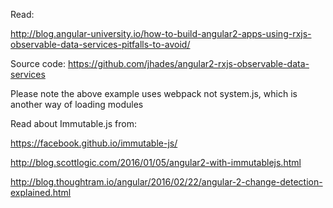 Read: 

http://blog.angular-university.io/how-to-build-angular2-apps-using-rxjs-observable-data-services-pitfalls-to-avoid/

Source code: https://github.com/jhades/angular2-rxjs-observable-data-services

Please note the above example uses webpack not system.js, which is another way of loading modules

Read about Immutable.js from:

https://facebook.github.io/immutable-js/

http://blog.scottlogic.com/2016/01/05/angular2-with-immutablejs.html

http://blog.thoughtram.io/angular/2016/02/22/angular-2-change-detection-explained.html



